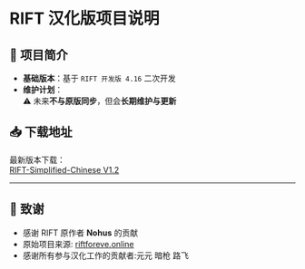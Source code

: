 # RIFT 汉化版项目说明

## 🚀 项目简介
- **基础版本**：基于 `RIFT 开发版 4.16` 二次开发
- **维护计划**：  
  ⚠️ 未来**不与原版同步**，但会**长期维护与更新**

## 📥 下载地址
最新版本下载：  
[RIFT-Simplified-Chinese V1.2](https://github.com/Leitowow/RIFT-Simplified-Chinese/releases/tag/RIFT-Simplified-ChineseV1.2)  

---

## 🙏 致谢
- 感谢 RIFT 原作者 **Nohus** 的贡献
- 原始项目来源: [riftforeve.online](https://riftforeve.online)
- 感谢所有参与汉化工作的贡献者:元元 暗枪 路飞
